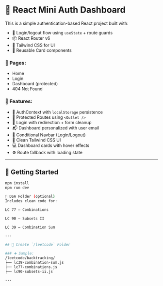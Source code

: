 # 🧠 React Mini Auth Dashboard

This is a simple authentication-based React project built with:

- 🔐 Login/logout flow using `useState` + route guards
- 📦 React Router v6
- 🎨 Tailwind CSS for UI
- 🧩 Reusable Card components

### 📁 Pages:
- Home
- Login
- Dashboard (protected)
- 404 Not Found

### 📌 Features:

- 🔐 AuthContext with `localStorage` persistence  
- 🚦 Protected Routes using `<Outlet />`  
- 🧭 Login with redirection + form cleanup  
- 📬 Dashboard personalized with user email  
- 🧭 Conditional Navbar (Login/Logout)  
- 🎨 Clean Tailwind CSS UI  
- 💻 Dashboard cards with hover effects  
- ⚙️ Route fallback with loading state

---

## 🏁 Getting Started

```bash
npm install
npm run dev

🧠 DSA Folder (optional)
Includes clean code for:

LC 77 – Combinations

LC 90 – Subsets II

LC 39 – Combination Sum

---

## 📁 Create `/leetcode` Folder

### ➕ Sample:
/leetcode/backtracking/
├── lc39-combination-sum.js
├── lc77-combinations.js
├── lc90-subsets-ii.js

---